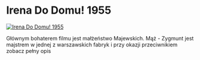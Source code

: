 Irena Do Domu! 1955 
=============
[![Irena Do Domu! 1955 ](http://vidos.pl/images/player.gif)](http://vidos.pl/irena-do-domu-1955)

 Głównym bohaterem filmu jest małżeństwo Majewskich. Mąż - Zygmunt jest majstrem w jednej z warszawskich fabryk i przy okazji przeciwnikiem zobacz pełny opis
